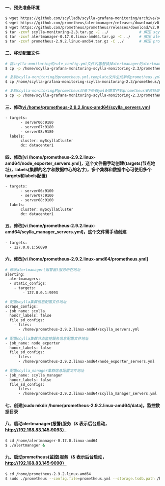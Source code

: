 #### 一、预先准备环境
```bash
$ wget https://github.com/scylladb/scylla-grafana-monitoring/archive/scylla-monitoring-2.3.tar.gz
$ wget https://github.com/prometheus/alertmanager/releases/download/v0.17.0/alertmanager-0.17.0.linux-amd64.tar.gz
$ wget https://github.com/prometheus/prometheus/releases/download/v2.9.2/prometheus-2.9.2.linux-amd64.tar.gz
$ tar -zxvf scylla-monitoring-2.3.tar.gz -C ../              # 解压 scylla-monitoring-2.3.tar.gz 到上层目录
$ tar -zxvf alertmanager-0.17.0.linux-amd64.tar.gz -C ../    # 解压 alertmanager-0.17.0.linux-amd64.tar.gz 到上层目录
$ tar -zxvf prometheus-2.9.2.linux-amd64.tar.gz -C ../       # 解压 prometheus-2.9.2.linux-amd64.tar.gz 到上层目录
```

#### 二、移动配置文件
```bash
# 将scylla-monitoring的rule_config.yml文件内容替换掉alertmanager的alertmanager.yml的文件内容(注意：它会提示是否替换，请填写 yes)
$ cp -p /home/scylla-grafana-monitoring-scylla-monitoring-2.3/prometheus/rule_config.yml /home/alertmanager-0.17.0.linux-amd64/alertmanager.yml

# 复制scylla-monitoring的prometheus.yml.template文件生成新的prometheus.yml文件
$ cp /home/scylla-grafana-monitoring-scylla-monitoring-2.3/prometheus/prometheus.yml.template /home/scylla-grafana-monitoring-scylla-monitoring-2.3/prometheus/prometheus.yml

# 复制scylla-monitoring的prometheus目录下所有yml配置文件到prometheus安装目录(注意：它会提示是否替换，请填写 yes)
$ cp -p /home/scylla-grafana-monitoring-scylla-monitoring-2.3/prometheus/*.yml /home/prometheus-2.9.2.linux-amd64
```

#### 三、修改[vi /home/prometheus-2.9.2.linux-amd64/scylla_servers.yml](targets(节点地址)，labels(集群的名字和数据中心的名字))
```bash
- targets:
       - server06:9180
       - server07:9180
       - server08:9180
  labels:
       cluster: myScyllaCluster
       dc: datacenter1
```

#### 四、修改[vi /home/prometheus-2.9.2.linux-amd64/node_exporter_servers.yml]，这个文件需手动创建(targets(节点地址)，labels(集群的名字和数据中心的名字)，多个集群和数据中心可使用多个targets和labels配置)
```bash
- targets:
       - server06:9100
       - server07:9100
       - server08:9100
  labels:
       cluster: myScyllaCluster
       dc: datacenter1
```

#### 五、修改[vi /home/prometheus-2.9.2.linux-amd64/scylla_manager_servers.yml]，这个文件需手动创建
```bash
- targets:
  - 127.0.0.1:56090
```

#### 六、修改[vi /home/prometheus-2.9.2.linux-amd64/prometheus.yml]
```bash
# 修改alertmanager(报警器)服务所在地址
alerting:
  alertmanagers:
  - static_configs:
    - targets:
        - 127.0.0.1:9093
        
# 配置scylla集群信息配置文件地址    
scrape_configs:
- job_name: scylla
  honor_labels: false
  file_sd_configs:
    - files:
      - /home/prometheus-2.9.2.linux-amd64/scylla_servers.yml  
      
# 配置scylla集群节点监控服务信息配置文件地址    
- job_name: node_exporter
  honor_labels: false
  file_sd_configs:
    - files:
      - /home/prometheus-2.9.2.linux-amd64/node_exporter_servers.yml  
      
# 配置scylla_manager集群信息配置文件地址
- job_name: scylla_manager
  honor_labels: false
  file_sd_configs:
    - files:
      - /home/prometheus-2.9.2.linux-amd64/scylla_manager_servers.yml            
```

#### 七、创建[sudo mkdir /home/prometheus-2.9.2.linux-amd64/data]，监控数据目录
#### 八、启动alertmanager(报警)服务（& 表示后台启动，http://192.168.83.145:9093）
```bash
$ cd /home/alertmanager-0.17.0.linux-amd64
$ ./alertmanager &
```

#### 九、启动prometheus(监控)服务（& 表示后台启动，http://192.168.83.145:9090）
```bash
$ cd /home/prometheus-2.9.2.linux-amd64
$ sudo ./prometheus --config.file=prometheus.yml --storage.tsdb.path /home/prometheus-2.9.2.linux-amd64/data &
```
